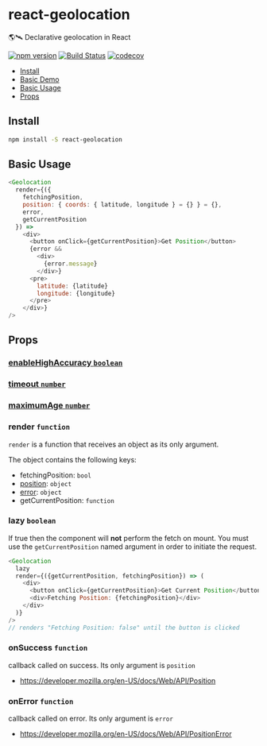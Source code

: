 

# react-geolocation
🌎🛰 Declarative geolocation in React

[![npm version](https://badge.fury.io/js/react-geolocation.svg)](https://badge.fury.io/js/react-geolocation)
[![Build Status](https://travis-ci.org/tkh44/react-geolocation.svg?branch=master)](https://travis-ci.org/tkh44/react-geolocation)
[![codecov](https://codecov.io/gh/tkh44/react-geolocation/branch/master/graph/badge.svg)](https://codecov.io/gh/tkh44/react-geolocation)

-   [Install](#install)
-   [Basic Demo](https://codesandbox.io/s/l5yLpYDYJ)
-   [Basic Usage](#basic-usage)
-   [Props](#props)

## Install

```bash
npm install -S react-geolocation
```

## Basic Usage
```javascript
<Geolocation
  render={({
    fetchingPosition,
    position: { coords: { latitude, longitude } = {} } = {},
    error,
    getCurrentPosition
  }) =>
    <div>
      <button onClick={getCurrentPosition}>Get Position</button>
      {error &&
        <div>
          {error.message}
        </div>}
      <pre>
        latitude: {latitude}
        longitude: {longitude}
      </pre>
    </div>}
/>
```

## Props

### [enableHighAccuracy `boolean`](https://developer.mozilla.org/en-US/docs/Web/API/PositionOptions/enableHighAccuracy)


### [timeout `number`](https://developer.mozilla.org/en-US/docs/Web/API/PositionOptions/timeout)


### [maximumAge `number`](https://developer.mozilla.org/en-US/docs/Web/API/PositionOptions/maximumAge)


### render `function`

`render` is a function that receives an object as its only argument.

The object contains the following keys:

- fetchingPosition: `bool`
- [position](https://developer.mozilla.org/en-US/docs/Web/API/Position): `object`
- [error](https://developer.mozilla.org/en-US/docs/Web/API/PositionError): `object`
- getCurrentPosition: `function`


### lazy `boolean`

If true then the component will **not** perform the fetch on mount. 
You must use the `getCurrentPosition` named argument in order to initiate the request.

```javascript
<Geolocation 
  lazy 
  render={({getCurrentPosition, fetchingPosition}) => (
    <div>
      <button onClick={getCurrentPosition}>Get Current Position</button>
      <div>Fetching Position: {fetchingPosition}</div>
    </div>
  )}
/> 
// renders "Fetching Position: false" until the button is clicked
```


### onSuccess `function`

callback called on success. Its only argument is `position`

- https://developer.mozilla.org/en-US/docs/Web/API/Position

### onError `function`

callback called on error. Its only argument is `error`

- https://developer.mozilla.org/en-US/docs/Web/API/PositionError


